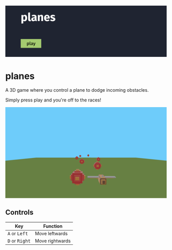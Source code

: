 ![menu](https://github.com/claby2/planes/blob/preview/menu.png)

# planes

A 3D game where you control a plane to dodge incoming obstacles.

Simply press play and you're off to the races!

![game](https://github.com/claby2/planes/blob/preview/game.png)

## Controls

| Key                              | Function        |
| -------------------------------- | --------------- |
| <kbd>A</kbd> or <kbd>Left</kbd>  | Move leftwards  |
| <kbd>D</kbd> or <kbd>Right</kbd> | Move rightwards |
